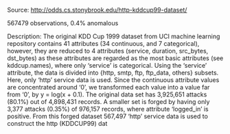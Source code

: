 Source: http://odds.cs.stonybrook.edu/http-kddcup99-dataset/

567479 observations, 0.4% anomalous

Description:
The original KDD Cup 1999 dataset from UCI machine learning repository contains 41 attributes (34 continuous, and 7 categorical), however, they are reduced to 4 attributes (service, duration, src_bytes, dst_bytes) as these attributes are regarded as the most basic attributes (see kddcup.names), where only ‘service’ is categorical. Using the ‘service’ attribute, the data is divided into {http, smtp, ftp, ftp_data, others} subsets. Here, only ‘http’ service data is used. Since the continuous attribute values are concentrated around ‘0’, we transformed each value into a value far from ‘0’, by y = log(x + 0.1). The original data set has 3,925,651 attacks (80.1%) out of 4,898,431 records. A smaller set is forged by having only 3,377 attacks (0.35%) of 976,157 records, where attribute ‘logged_in’ is positive. From this forged dataset 567,497 ‘http’ service data is used to construct the http (KDDCUP99) dat